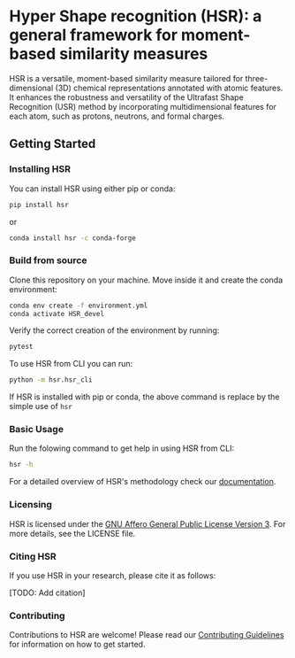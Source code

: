 # Hyper Shape recognition (HSR): a general framework for moment-based similarity measures

 HSR is a versatile, moment-based similarity measure tailored for three-dimensional (3D) chemical representations annotated with atomic features. It enhances the robustness and versatility of the Ultrafast Shape Recognition (USR) method by incorporating multidimensional features for each atom, such as protons, neutrons, and formal charges.

## Getting Started

### Installing HSR

You can install HSR using either pip or conda:

```bash
pip install hsr
```
or 

```bash
conda install hsr -c conda-forge
```

### Build from source

Clone this repository on your machine. Move inside it and create the conda environment:

```bash
conda env create -f environment.yml
conda activate HSR_devel
```
Verify the correct creation of the environment by running:

```bash
pytest
```
To use HSR from CLI you can run:
```bash
python -m hsr.hsr_cli 
```
If HSR is installed with pip or conda, the above command is replace by the simple use of ``hsr``

### Basic Usage

Run the folowing command to get help in using HSR from CLI:

```bash
hsr -h
```

For a detailed overview of HSR's methodology check our [documentation](https://marcellocostamagna.github.io/HSR/).


### Licensing

HSR is licensed under the [GNU Affero General Public License Version 3](https://www.gnu.org/licenses/agpl-3.0.html). For more details, see the LICENSE file.

### Citing HSR

If you use HSR in your research, please cite it as follows:

[TODO: Add citation]

### Contributing

Contributions to HSR are welcome! Please read our [Contributing Guidelines](https://marcellocostamagna.github.io/HSR/CONTRIBUTING.html) for information on how to get started.


